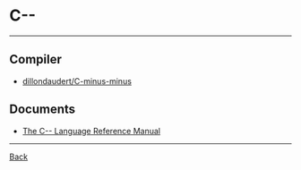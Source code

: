 # C--

---

## Compiler

- [dillondaudert/C-minus-minus](https://github.com/dillondaudert/C-minus-minus)

## Documents

- [The C-- Language Reference Manual](https://www.microsoft.com/en-us/research/wp-content/uploads/1998/01/pal-manual.pdf)

---

[Back](./../PortableAssembly.md)
